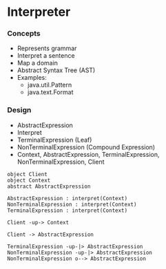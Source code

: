 # Interpreter

### Concepts
- Represents grammar
- Interpret a sentence
- Map a domain
- Abstract Syntax Tree (AST)
- Examples:
  - java.util.Pattern
  - java.text.Format

### Design
- AbstractExpression
- Interpret
- TerminalExpression (Leaf)
- NonTerminalExpression (Compound Expression)
- Context, AbstractExpression, TerminalExpression, NonTerminalExpression, Client

```plantuml
object Client
object Context
abstract AbstractExpression

AbstractExpression : interpret(Context)
NonTerminalExpression : interpret(Context)
TerminalExpression : interpret(Context)

Client -up-> Context

Client -> AbstractExpression

TerminalExpression -up-|> AbstractExpression
NonTerminalExpression -up-|> AbstractExpression
NonTerminalExpression o--> AbstractExpression
```

